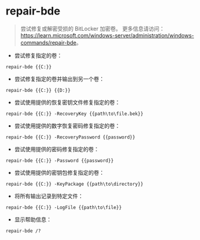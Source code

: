 # repair-bde

> 尝试修复或解密受损的 BitLocker 加密卷。
> 更多信息请访问：<https://learn.microsoft.com/windows-server/administration/windows-commands/repair-bde>。

- 尝试修复指定的卷：

`repair-bde {{C:}}`

- 尝试修复指定的卷并输出到另一个卷：

`repair-bde {{C:}} {{D:}}`

- 尝试使用提供的恢复密钥文件修复指定的卷：

`repair-bde {{C:}} -RecoveryKey {{path\to\file.bek}}`

- 尝试使用提供的数字恢复密码修复指定的卷：

`repair-bde {{C:}} -RecoveryPassword {{password}}`

- 尝试使用提供的密码修复指定的卷：

`repair-bde {{C:}} -Password {{password}}`

- 尝试使用提供的密钥包修复指定的卷：

`repair-bde {{C:}} -KeyPackage {{path\to\directory}}`

- 将所有输出记录到特定文件：

`repair-bde {{C:}} -LogFile {{path\to\file}}`

- 显示帮助信息：

`repair-bde /?`